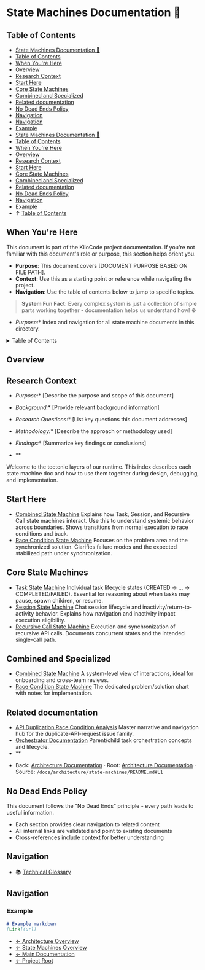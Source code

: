 # State Machines Documentation 🦕

## Table of Contents

* [State Machines Documentation 🦕](#state-machines-documentation-)
* [Table of Contents](#table-of-contents)
* [When You're Here](#when-youre-here)
* [Overview](#overview)
* [Research Context](#research-context)
* [Start Here](#start-here)
* [Core State Machines](#core-state-machines)
* [Combined and Specialized](#combined-and-specialized)
* [Related documentation](#related-documentation)
* [No Dead Ends Policy](#no-dead-ends-policy)
* [Navigation](#navigation)
* [Navigation](#navigation)
* [Example](#example)
* [State Machines Documentation 🦕](#state-machines-documentation-)
* [Table of Contents](#table-of-contents)
* [When You're Here](#when-youre-here)
* [Overview](#overview)
* [Research Context](#research-context)
* [Start Here](#start-here)
* [Core State Machines](#core-state-machines)
* [Combined and Specialized](#combined-and-specialized)
* [Related documentation](#related-documentation)
* [No Dead Ends Policy](#no-dead-ends-policy)
* [Navigation](#navigation)
* [Example](#example)
* ↑ [Table of Contents](#table-of-contents)

## When You're Here

This document is part of the KiloCode project documentation. If you're not familiar with this
document's role or purpose, this section helps orient you.

* **Purpose**: This document covers \[DOCUMENT PURPOSE BASED ON FILE PATH].
* **Context**: Use this as a starting point or reference while navigating the project.
* **Navigation**: Use the table of contents below to jump to specific topics.

> **System Fun Fact**: Every complex system is just a collection of simple parts working together -
> documentation helps us understand how! ⚙️

* *Purpose:*\* Index and navigation for all state machine documents in this directory.

<details><summary>Table of Contents</summary>
- [Overview](#overview)
- [Start Here](#start-here)
- [Core State Machines](#core-state-machines)
- [Combined and Specialized](#combined-and-specialized)
- [Related documentation](#related-documentation)

</details>

## Overview

## Research Context

* *Purpose:*\* \[Describe the purpose and scope of this document]

* *Background:*\* \[Provide relevant background information]

* *Research Questions:*\* \[List key questions this document addresses]

* *Methodology:*\* \[Describe the approach or methodology used]

* *Findings:*\* \[Summarize key findings or conclusions]

* \*\*

Welcome to the tectonic layers of our runtime. This index describes each state machine doc and how
to use them together during design, debugging, and implementation.

## Start Here

* [Combined State Machine](COMBINED_STATE_MACHINE.md) Explains how Task, Session, and Recursive Call
  state machines interact. Use this to understand systemic behavior across boundaries. Shows
  transitions from normal execution to race conditions and back.
* [Race Condition State Machine](RACE_CONDITION_STATE_MACHINE.md) Focuses on the problem area and
  the synchronized solution. Clarifies failure modes and the expected stabilized path under
  synchronization.

## Core State Machines

* [Task State Machine](TASK_STATE_MACHINE.md) Individual task lifecycle states (CREATED → … →
  COMPLETED/FAILED). Essential for reasoning about when tasks may pause, spawn children, or resume.
* [Session State Machine](SESSION_STATE_MACHINE.md) Chat session lifecycle and
  inactivity/return-to-activity behavior. Explains how navigation and inactivity impact execution
  eligibility.
* [Recursive Call State Machine](RECURSIVE_CALL_STATE_MACHINE.md) Execution and synchronization of
  recursive API calls. Documents concurrent states and the intended single-call path.

## Combined and Specialized

* [Combined State Machine](COMBINED_STATE_MACHINE.md) A system-level view of interactions, ideal for
  onboarding and cross-team reviews.
* [Race Condition State Machine](RACE_CONDITION_STATE_MACHINE.md) The dedicated problem/solution
  chart with notes for implementation.

## Related documentation

* [API Duplication Race Condition Analysis](../API_DUPLICATION_RACE_CONDITION_ANALYSIS.md) Master
  narrative and navigation hub for the duplicate-API-request issue family.
* [Orchestrator Documentation](../../orchestrator/README.md) Parent/child task orchestration concepts
  and lifecycle.
* \*\*

<a id="navigation-footer"></a>

* Back: [Architecture Documentation](../README.md) · Root: [Architecture
  Documentation](../README.md) · Source:
  `/docs/architecture/state-machines/README.md#L1`

## No Dead Ends Policy

This document follows the "No Dead Ends" principle - every path leads to useful information.

* Each section provides clear navigation to related content
* All internal links are validated and point to existing documents
* Cross-references include context for better understanding

## Navigation

* 📚 [Technical Glossary](../../GLOSSARY.md)

## Navigation

### Example

```markdown
# Example markdown
[Link](url)
```

* [← Architecture Overview](../README.md)
* [← State Machines Overview](README.md)
* [← Main Documentation](../README.md)
* [← Project Root](../README.md)
